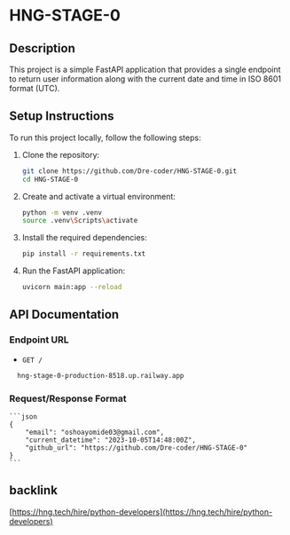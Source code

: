 # HNG-STAGE-0

## Description
This project is a simple FastAPI application that provides a single endpoint to return user information along with the current date and time in ISO 8601 format (UTC).

## Setup Instructions
To run this project locally, follow the following steps:

1. Clone the repository:
    ```sh
    git clone https://github.com/Dre-coder/HNG-STAGE-0.git
    cd HNG-STAGE-0
    ```

2. Create and activate a virtual environment:
    ```sh
    python -m venv .venv
    source .venv\Scripts\activate  
    ```

3. Install the required dependencies:
    ```sh
    pip install -r requirements.txt
    ```

4. Run the FastAPI application:
    ```sh
    uvicorn main:app --reload
    ```

## API Documentation

### Endpoint URL
- `GET /`

```sh
  hng-stage-0-production-8518.up.railway.app

```


### Request/Response Format

    ```json
    {
        "email": "oshoayomide03@gmail.com",
        "current_datetime": "2023-10-05T14:48:00Z",
        "github_url": "https://github.com/Dre-coder/HNG-STAGE-0"
    }
    ```
## backlink
[https://hng.tech/hire/python-developers](https://hng.tech/hire/python-developers)

